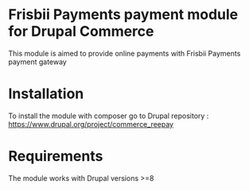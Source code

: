 # Frisbii Payments payment module for Drupal Commerce
This module is aimed to provide online payments with Frisbii Payments payment gateway

# Installation
To install the module with composer go to Drupal repository : https://www.drupal.org/project/commerce_reepay

# Requirements
The module works with Drupal versions >=8
